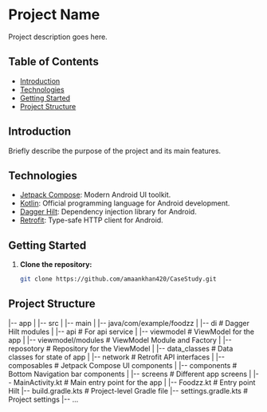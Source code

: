# Project Name

Project description goes here.

## Table of Contents
- [Introduction](#introduction)
- [Technologies](#technologies)
- [Getting Started](#getting-started)
- [Project Structure](#project-structure)

## Introduction

Briefly describe the purpose of the project and its main features.

## Technologies

- [Jetpack Compose](https://developer.android.com/jetpack/compose): Modern Android UI toolkit.
- [Kotlin](https://kotlinlang.org/): Official programming language for Android development.
- [Dagger Hilt](https://dagger.dev/hilt/): Dependency injection library for Android.
- [Retrofit](https://square.github.io/retrofit/): Type-safe HTTP client for Android.

## Getting Started

1. **Clone the repository:**
   ```bash
   git clone https://github.com/amaankhan420/CaseStudy.git

## Project Structure
|-- app
|   |-- src
|       |-- main
|           |-- java/com/example/foodzz
|               |-- di                  # Dagger Hilt modules
|               |-- api                 # For api service
|               |-- viewmodel           # ViewModel for the app
|               |-- viewmodel/modules   # ViewModel Module and Factory
|               |-- reposotory          # Repository for the ViewModel
|               |-- data_classes        # Data classes for state of app
|               |-- network             # Retrofit API interfaces
|               |-- composables         # Jetpack Compose UI components
|               |-- components          # Bottom Navigation bar components
|               |-- screens             # Different app screens
|               |-- MainActivity.kt     # Main entry point for the app
|               |-- Foodzz.kt           # Entry point Hilt
|-- build.gradle.kts                    # Project-level Gradle file
|-- settings.gradle.kts                 # Project settings
|-- ...
